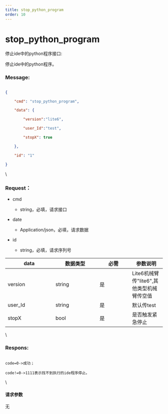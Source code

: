 ```yaml
---
title: stop_python_program
order: 10
---
```

# stop\_python\_program



 



停止ide中的python程序接口:

停止ide中的python程序。



### Message:  



```json

{

    "cmd": "stop_python_program",

    "data": {

        "version":"lite6",

        "user_Id":"test",

        "stopX": true

    },

    "id": "1"

}

```



\





### Request：    



* cmd

  * string，必填，请求接口

* date

  * Application/json，必填，请求数据

* id

  * string，必填，请求序列号



<table><thead><tr><th width="137">data</th><th width="125">数据类型</th><th width="88">必需</th><th>参数说明</th></tr></thead><tbody><tr><td>version</td><td>string</td><td>是</td><td>Lite6机械臂传"lite6",其他类型机械臂传空值</td></tr><tr><td>user_Id</td><td>string</td><td>是</td><td>默认传test</td></tr><tr><td>stopX</td><td>bool</td><td>是</td><td>是否触发紧急停止</td></tr></tbody></table>



\





### Respons:     



 ```

code=0->成功；

code!=0->1111表示找不到执行的ide程序停止。

```



\





#### 请求参数



无
